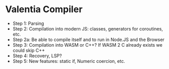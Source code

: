 # Valentia Compiler

* Step 1: Parsing
* Step 2: Compilation into modern JS: classes, generators for coroutines, etc.
* Step 2a: Be able to compile itself and to run in Node.JS and the Browser
* Step 3: Compilation into WASM or C++? If WASM 2 C already exists we could skip C++
* Step 4: Recovery, LSP?
* Step 5: New features: static if, Numeric coercion, etc.

